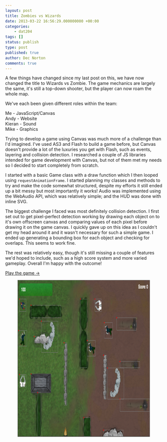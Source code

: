 ```yaml
---
layout: post
title: Zombies vs Wizards
date: 2013-03-22 16:56:29.000000000 +00:00
categories:
    - dat204
tags: []
status: publish
type: post
published: true
author: Dec Norton
comments: true
---
```


<p>A few things have changed since my last post on this, we have now changed the title to Wizards vs Zombie. The game mechanics are largely the same, it's still a top-down shooter, but the player can now roam the whole map.</p>
<!--more-->
<p>We've each been given different roles within the team:</p>
<p>Me - JavaScript/Canvas<br>
Andy - Website<br>
Kieran - Sound<br>
Mike - Graphics</p>
<p>Trying to develop a game using Canvas was much more of a challenge than I'd imagined. I've used AS3 and Flash to build a game before, but Canvas doesn't provide a lot of the luxuries you get with Flash, such as events, layering and collision detection. I researched a couple of JS libraries intended for game development with Canvas, but not of them met my needs so I decided to start completely from scratch.</p>
<p>I started with a basic Game class with a draw function which I then looped using <code>requestAnimationFrame</code>. I started planning my classes and methods to try and make the code somewhat structured, despite my efforts it still ended up a bit messy but most importantly it works! Audio was implemented using the WebAudio API, which was relatively simple; and the HUD was done with inline SVG.</p>
<p>The biggest challenge I faced was most definitely collision detection. I first set out to get pixel-perfect detection working by drawing each object on to it's own offscreen canvas and comparing values of each pixel before drawing it on the game canvas. I quickly gave up on this idea as I couldn't get my head around it and it wasn't necessary for such a simple game. I ended up generating a bounding box for each object and checking for overlaps. This seems to work fine.</p>
<p>The rest was relatively easy, though it's still missing a couple of features we'd hoped to include, such as a high score system and more varied gameplay. Overall I'm happy with the outcome!</p>
<p><a href="http://game.decnorton.com/">Play the game &rarr;</a></p>
<figure>
<a href="/assets/Screen-Shot-2013-03-22-at-16.55.51.png"><img src="/assets/Screen-Shot-2013-03-22-at-16.55.51.png" alt="Game with bounding boxes shown" width="802" height="502" class="alignnone size-full wp-image-453" /></a><br>
</figure>
